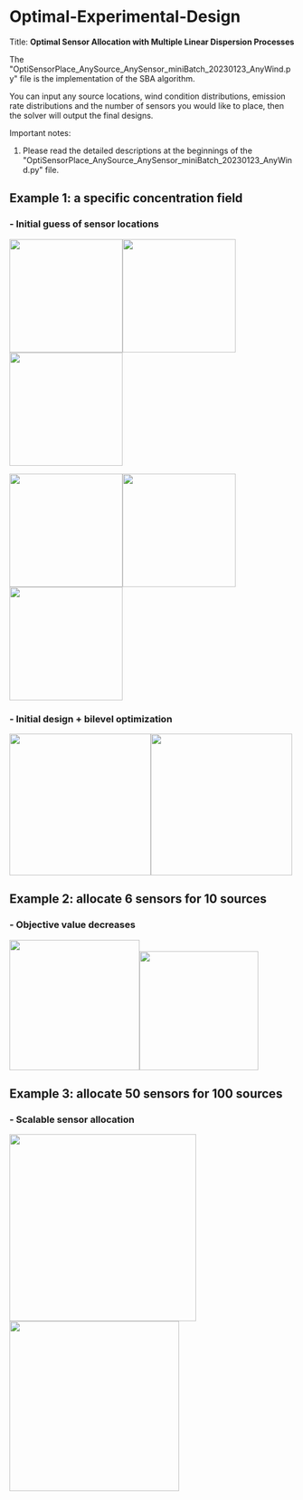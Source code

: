 # Optimal-Experimental-Design
Title: **Optimal Sensor Allocation with Multiple Linear Dispersion Processes**

The "OptiSensorPlace_AnySource_AnySensor_miniBatch_20230123_AnyWind.py" file is the implementation of the SBA algorithm.

You can input any source locations, wind condition distributions, emission rate distributions and the number of sensors you would like to place, then the solver will output the final designs.

Important notes:
  1. Please read the detailed descriptions at the beginnings of the "OptiSensorPlace_AnySource_AnySensor_miniBatch_20230123_AnyWind.py" file.
## Example 1: a specific concentration field
### - Initial guess of sensor locations
<img src="https://github.com/user-attachments/assets/e9b07830-a72b-4cf0-abd4-9e49b8ec70ab" height="200"/><img src="https://github.com/user-attachments/assets/83bfbe4e-f4e4-43a3-a8a1-38cf6c268638" height="200"/><img src="https://github.com/user-attachments/assets/e415971d-4b7d-474f-b09b-d56b04ad68a6" height="200"/>

<img src="https://github.com/user-attachments/assets/5dbd52fb-ce1d-4491-973a-1f5d0e4a8e21" height="200"/><img src="https://github.com/user-attachments/assets/cb2eaed0-d46e-4bd6-9007-b9cbf29816dd" height="200"/><img src="https://github.com/user-attachments/assets/8cb072ed-c779-4f5f-92c8-80575928d9e7" height="200"/>

### - Initial design + bilevel optimization
<img src="https://github.com/user-attachments/assets/b6bdddb1-fee1-43b4-ab06-7e2c3ef891ec" height="250"/><img src="https://github.com/user-attachments/assets/32b268d6-4486-470a-a86b-5d1c2662dc66" height="250"/>

## Example 2:  allocate 6 sensors for 10 sources
### - Objective value decreases
<img src="https://github.com/user-attachments/assets/7337f65f-5be7-4678-84c9-baf21aa2a9ed" height="230"/><img src="https://github.com/user-attachments/assets/dadf49f8-5420-4ff5-8bbe-2e8738b502c1" height="210"/>

## Example 3:  allocate 50 sensors for 100 sources
### - Scalable sensor allocation
<img src="https://github.com/user-attachments/assets/941ad77b-4f5c-4f04-a855-cefc10af317c" height="330"/><img src="https://github.com/user-attachments/assets/0d4c48ab-09c0-4dc9-970a-cc686ef8b20b" height="300"/>
